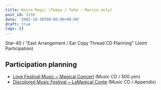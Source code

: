 ```yaml
---
title: Koiro Magic (Tokyo / Toho · Marisa only)
post_id: 3338
date: '2005-10-30T00:00:00+09:00'
draft: true
tags: []
---
```


Star-40 / "East Arrangement / Ear Copy Thread CD Planning" (Joint Participation)

## Participation planning

*   [Love Festival Music ~ Magical Concert](http://marisa.kicks-ass.net/) (Music CD / 500 yen)
*   [Discolored Music Festival ~ LaMagical Conte](http://lama.danmaq.com/lamarisa/) (Music CD / Appendix)
